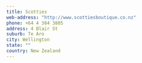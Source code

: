 ```yaml
---
title: Scotties
web-address: "http://www.scottiesboutique.co.nz"
phone: +64 4 384 3805
address: 4 Blair St
suburb: Te Aro
city: Wellington
state: ""
country: New Zealand
---
```

